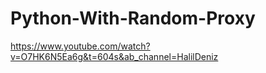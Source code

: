 # Python-With-Random-Proxy
https://www.youtube.com/watch?v=O7HK6N5Ea6g&t=604s&ab_channel=HalilDeniz
